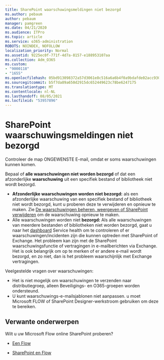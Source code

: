 ```yaml
---
title: SharePoint waarschuwingsmeldingen niet bezorgd
ms.author: pebaum
author: pebaum
manager: pamgreen
ms.date: 04/21/2020
ms.audience: ITPro
ms.topic: article
ms.service: o365-administration
ROBOTS: NOINDEX, NOFOLLOW
localization_priority: Normal
ms.assetid: 9225ec0f-771f-4d7a-8157-e188953107aa
ms.collection: Adm_O365
ms.custom:
- "9000118"
- "1655"
ms.openlocfilehash: 05bd913098372a57d3061e8c516a6a6b4f0a9bdafde02acc930062d6281d06dd
ms.sourcegitcommit: b5f7da89a650d2915dc652449623c78be6247175
ms.translationtype: MT
ms.contentlocale: nl-NL
ms.lasthandoff: 08/05/2021
ms.locfileid: "53957896"
---
```

# <a name="sharepoint-alert-notifications-not-delivered"></a>SharePoint waarschuwingsmeldingen niet bezorgd

Controleer de map ONGEWENSTE E-mail, omdat er soms waarschuwingen kunnen komen.

Bepaal of **alle waarschuwingen niet worden bezorgd** of dat een afzonderlijke **waarschuwing** uit een specifiek bestand of bibliotheek niet wordt bezorgd.

- **Afzonderlijke waarschuwingen worden niet bezorgd:** als een afzonderlijke waarschuwing van een specifiek bestand of bibliotheek niet wordt bezorgd, kunt u proberen deze te verwijderen en opnieuw te maken. Zie [De waarschuwingen beheren, weergeven of SharePoint verwijderen](https://support.office.com/article/manage-view-or-delete-sharepoint-alerts-99dfb19c-9a90-4a8c-aba1-aa8c8afb0de2) om de waarschuwing opnieuw te maken.
- Alle waarschuwingen worden niet **bezorgd:** Als alle waarschuwingen van meerdere bestanden of bibliotheken niet worden bezorgd, gaat u naar het [dashboard](https://admin.microsoft.com/AdminPortal/Home#/servicehealth) Service health om te controleren of er waarschuwingen/incidenten zijn die kunnen optreden met SharePoint of Exchange. Het probleem kan zijn met de SharePoint waarschuwingsfunctie of vertragingen in e-mailberichten via Exchange. Het is ook belangrijk om op te merken of er andere e-mail wordt bezorgd, en zo niet, dan is het probleem waarschijnlijk met Exchange vertragingen.

Veelgestelde vragen over waarschuwingen:

- Het is niet mogelijk om waarschuwingen te verzenden naar distributiegroep, alleen Beveiligings- en O365-groepen worden ondersteund.
- U kunt waarschuwings-e-mailsjablonen niet aanpassen. u moet Microsoft FLOW of SharePoint Designer-werkstroom gebruiken om deze te bereiken.

## <a name="related-topics"></a>Verwante onderwerpen

Wilt u uw Microsoft Flow online SharePoint proberen?

- [Een Flow](https://support.office.com/article/a9c3e03b-0654-46af-a254-20252e580d01)

- [SharePoint en Flow](https://flow.microsoft.com//blog/sharepoint-and-flow/)
